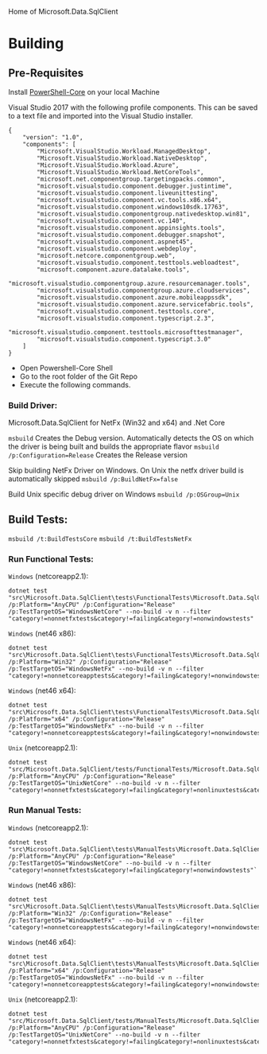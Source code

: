 Home of Microsoft.Data.SqlClient

# Building

## Pre-Requisites

Install [PowerShell-Core](https://github.com/PowerShell/PowerShell) on your local Machine 

Visual Studio 2017 with the following profile components. This can be saved to a text file and imported into the Visual Studio installer.

```
{
	"version": "1.0",
	"components": [
		"Microsoft.VisualStudio.Workload.ManagedDesktop",
		"Microsoft.VisualStudio.Workload.NativeDesktop",
		"Microsoft.VisualStudio.Workload.Azure",
		"Microsoft.VisualStudio.Workload.NetCoreTools",
		"microsoft.net.componentgroup.targetingpacks.common",
		"microsoft.visualstudio.component.debugger.justintime",
		"microsoft.visualstudio.component.liveunittesting",
		"microsoft.visualstudio.component.vc.tools.x86.x64",
		"microsoft.visualstudio.component.windows10sdk.17763",
		"microsoft.visualstudio.componentgroup.nativedesktop.win81",
		"microsoft.visualstudio.component.vc.140",
		"microsoft.visualstudio.component.appinsights.tools",
		"microsoft.visualstudio.component.debugger.snapshot",
		"microsoft.visualstudio.component.aspnet45",
		"microsoft.visualstudio.component.webdeploy",
		"microsoft.netcore.componentgroup.web",
		"microsoft.visualstudio.component.testtools.webloadtest",
		"microsoft.component.azure.datalake.tools",
		"microsoft.visualstudio.componentgroup.azure.resourcemanager.tools",
		"microsoft.visualstudio.componentgroup.azure.cloudservices",
		"microsoft.visualstudio.component.azure.mobileappssdk",
		"microsoft.visualstudio.component.azure.servicefabric.tools",
		"microsoft.visualstudio.component.testtools.core",
		"microsoft.visualstudio.component.typescript.2.3",
		"microsoft.visualstudio.component.testtools.microsofttestmanager",
		"microsoft.visualstudio.component.typescript.3.0"
	]
}
```


* Open Powershell-Core Shell
* Go to the root folder of the Git Repo
* Execute the following commands.
 
### Build Driver:
Microsoft.Data.SqlClient for NetFx (Win32 and x64) and .Net Core

`msbuild` Creates the Debug version. Automatically detects the OS on which the driver is being built and builds the appropriate flavor
`msbuild /p:Configuration=Release` Creates the Release version

Skip building NetFx Driver on Windows. On Unix the netfx driver build is automatically skipped
`msbuild /p:BuildNetFx=false`

Build Unix specific debug driver on Windows
`msbuild /p:OSGroup=Unix`

## Build Tests:
`msbuild /t:BuildTestsCore`
`msbuild /t:BuildTestsNetFx`

### Run Functional Tests:  
`Windows` (netcoreapp2.1):  
```
dotnet test "src\Microsoft.Data.SqlClient\tests\FunctionalTests\Microsoft.Data.SqlClient.Tests.csproj" /p:Platform="AnyCPU" /p:Configuration="Release" /p:TestTargetOS="WindowsNetCore" --no-build -v n --filter "category!=nonnetfxtests&category!=failing&category!=nonwindowstests"
```
 
`Windows` (net46 x86):  
```
dotnet test "src\Microsoft.Data.SqlClient\tests\FunctionalTests\Microsoft.Data.SqlClient.Tests.csproj" /p:Platform="Win32" /p:Configuration="Release" /p:TestTargetOS="WindowsNetFx" --no-build -v n --filter "category!=nonnetcoreapptests&category!=failing&category!=nonwindowstests"`
 ```

`Windows` (net46 x64):  
```
dotnet test "src\Microsoft.Data.SqlClient\tests\FunctionalTests\Microsoft.Data.SqlClient.Tests.csproj" /p:Platform="x64" /p:Configuration="Release" /p:TestTargetOS="WindowsNetFx" --no-build -v n --filter "category!=nonnetcoreapptests&category!=failing&category!=nonwindowstests"`
```

`Unix` (netcoreapp2.1):  
```
dotnet test "src/Microsoft.Data.SqlClient/tests/FunctionalTests/Microsoft.Data.SqlClient.Tests.csproj" /p:Platform="AnyCPU" /p:Configuration="Release" /p:TestTargetOS="UnixNetCore" --no-build -v n --filter "category!=nonnetfxtests&category!=failing&category!=nonlinuxtests&category!=nonuaptests"`
```

### Run Manual Tests:  
`Windows` (netcoreapp2.1):  
```
dotnet test "src\Microsoft.Data.SqlClient\tests\ManualTests\Microsoft.Data.SqlClient.ManualTesting.Tests.csproj" /p:Platform="AnyCPU" /p:Configuration="Release" /p:TestTargetOS="WindowsNetCore" --no-build -v n --filter "category!=nonnetfxtests&category!=failing&category!=nonwindowstests"`
```

`Windows` (net46 x86):  
```
dotnet test "src\Microsoft.Data.SqlClient\tests\ManualTests\Microsoft.Data.SqlClient.ManualTesting.Tests.csproj" /p:Platform="Win32" /p:Configuration="Release" /p:TestTargetOS="WindowsNetFx" --no-build -v n --filter "category!=nonnetcoreapptests&category!=failing&category!=nonwindowstests"`
```

`Windows` (net46 x64):  
```
dotnet test "src\Microsoft.Data.SqlClient\tests\ManualTests\Microsoft.Data.SqlClient.ManualTesting.Tests.csproj" /p:Platform="x64" /p:Configuration="Release" /p:TestTargetOS="WindowsNetFx" --no-build -v n --filter "category!=nonnetcoreapptests&category!=failing&category!=nonwindowstests"`
```

`Unix` (netcoreapp2.1):  
```
dotnet test "src/Microsoft.Data.SqlClient/tests/ManualTests/Microsoft.Data.SqlClient.ManualTesting.Tests.csproj" /p:Platform="AnyCPU" /p:Configuration="Release" /p:TestTargetOS="UnixNetCore" --no-build -v n --filter "category!=nonnetfxtests&category!=failing&category!=nonlinuxtests&category!=nonuaptests"`
```